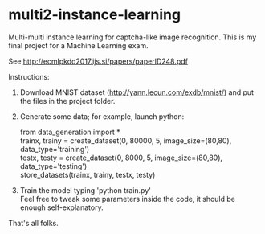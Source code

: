 # multi2-instance-learning
Multi-multi instance learning for captcha-like image recognition. This is my final project for a Machine Learning exam.

See http://ecmlpkdd2017.ijs.si/papers/paperID248.pdf

Instructions:
1) Download MNIST dataset (http://yann.lecun.com/exdb/mnist/) and put the files in the project folder. 
2) Generate some data; for example, launch python:

    from data_generation import *  
    trainx, trainy = create_dataset(0, 80000, 5, image_size=(80,80), data_type='training')  
    testx, testy = create_dataset(0, 8000, 5, image_size=(80,80), data_type='testing')  
    store_datasets(trainx, trainy, testx, testy)  

3) Train the model typing 'python train.py'  
   Feel free to tweak some parameters inside the code, it should be enough self-explanatory.
   
That's all folks.
    
    
